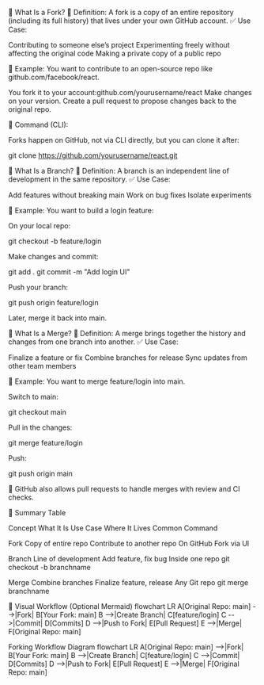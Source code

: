 🔀 What Is a Fork?
📌 Definition:
A fork is a copy of an entire repository (including its full history) that lives under your own GitHub account.
✅ Use Case:

Contributing to someone else’s project
Experimenting freely without affecting the original code
Making a private copy of a public repo

📂 Example:
You want to contribute to an open-source repo like github.com/facebook/react.

You fork it to your account:github.com/yourusername/react
Make changes on your version.
Create a pull request to propose changes back to the original repo.

🔧 Command (CLI):

Forks happen on GitHub, not via CLI directly, but you can clone it after:

git clone https://github.com/yourusername/react.git

🌿 What Is a Branch?
📌 Definition:
A branch is an independent line of development in the same repository.
✅ Use Case:

Add features without breaking main
Work on bug fixes
Isolate experiments

📂 Example:
You want to build a login feature:

On your local repo:

git checkout -b feature/login


Make changes and commit:

git add .
git commit -m "Add login UI"


Push your branch:

git push origin feature/login


Later, merge it back into main.

🔁 What Is a Merge?
📌 Definition:
A merge brings together the history and changes from one branch into another.
✅ Use Case:

Finalize a feature or fix
Combine branches for release
Sync updates from other team members

📂 Example:
You want to merge feature/login into main.

Switch to main:

git checkout main


Pull in the changes:

git merge feature/login


Push:

git push origin main


🧠 GitHub also allows pull requests to handle merges with review and CI checks.

🔄 Summary Table



Concept
What It Is
Use Case
Where It Lives
Common Command



Fork
Copy of entire repo
Contribute to another repo
On GitHub
Fork via UI


Branch
Line of development
Add feature, fix bug
Inside one repo
git checkout -b branchname


Merge
Combine branches
Finalize feature, release
Any Git repo
git merge branchname


🧭 Visual Workflow (Optional Mermaid)
flowchart LR
    A[Original Repo: main] -->|Fork| B[Your Fork: main]
    B -->|Create Branch| C[feature/login]
    C -->|Commit| D[Commits]
    D -->|Push to Fork| E[Pull Request]
    E -->|Merge| F[Original Repo: main]

Forking Workflow Diagram
flowchart LR
    A[Original Repo: main] -->|Fork| B[Your Fork: main]
    B -->|Create Branch| C[feature/login]
    C -->|Commit| D[Commits]
    D -->|Push to Fork| E[Pull Request]
    E -->|Merge| F[Original Repo: main]



